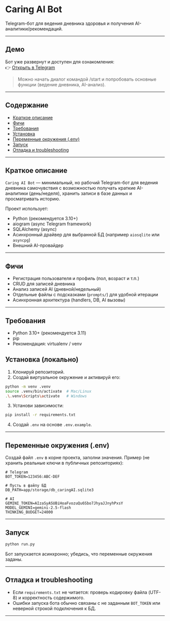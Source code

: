 # Caring AI Bot

Telegram-бот для ведения дневника здоровья и получения AI-аналитики/рекомендаций.

---

## Демо

Бот уже развернут и доступен для ознакомления:  
👉 [Открыть в Telegram](https://t.me/caringAI_bot)

> Можно начать диалог командой /start и попробовать основные функции (ведение дневника, AI-анализ).

---

## Содержание
- [Краткое описание](#краткое-описание)
- [Фичи](#фичи)
- [Требования](#требования)
- [Установка](#установка)
- [Переменные окружения (.env)](#переменные-окружения-env)
- [Запуск](#запуск)
- [Отладка и troubleshooting](#отладка-и-troubleshooting)

---

## Краткое описание
`Caring AI Bot` — минимальный, но рабочий Telegram-бот для ведения дневника самочувствия с возможностью получать краткие AI-аналитики (день/неделя), хранить записи в базе данных и просматривать историю.

Проект использует:
- Python (рекомендуется 3.10+)
- aiogram (async Telegram framework)
- SQLAlchemy (async)
- Асинхронный драйвер для выбранной БД (например `aiosqlite` или `asyncpg`)
- Внешний AI-провайдер

---

## Фичи
- Регистрация пользователя и профиль (пол, возраст и т.п.)
- CRUD для записей дневника
- Анализ записей AI (дневной/недельный)
- Отдельные файлы с подсказками (`prompts/`) для удобной итерации
- Асинхронная архитектура (handlers, DB, AI вызовы)

---

## Требования
- Python 3.10+ (рекомендуется 3.11)
- pip
- Рекомендация: virtualenv / venv


## Установка (локально)
1. Клонируй репозиторий.
2. Создай виртуальное окружение и активируй его:

```bash
python -m venv .venv
source .venv/bin/activate  # Mac/Linux
.\.venv\Scripts\activate   # Windows
```

3. Установи зависимости:

```bash
pip install -r requirements.txt
```

4. Создай `.env` на основе `.env.example`.

---

## Переменные окружения (.env)
Создай файл `.env` в корне проекта, заполни значения. Пример (не хранить реальные ключи в публичных репозиториях):

```
# Telegram
BOT_TOKEN=123456:ABC-DEF

# Пусть в файлу БД 
DB_PATH=app/storage/db_caringAI.sqlite3

# AI
GEMINI_TOKEN=AIzaSyASUBiHoaFvozuQu6Sbo7JhyaJJnyhPxsY
MODEL_GEMINI=gemini-2.5-flash
THINKING_BUDGET=24000
```

---

## Запуск

```bash
python run.py
```

Бот запускается асинхронно; убедись, что переменные окружения заданы.

---


## Отладка и troubleshooting
- Если `requirements.txt` не читается: проверь кодировку файла (UTF-8) и корректность содержимого.
- Ошибки запуска бота обычно связаны с не заданным `BOT_TOKEN` или неверной строкой подключения к БД.
---


